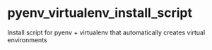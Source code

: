 # pyenv_virtualenv_install_script
Install script for pyenv + virtualenv that automatically creates virtual environments
